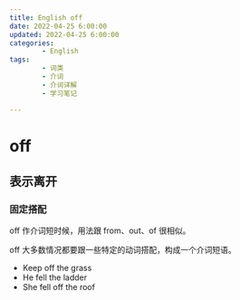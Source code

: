 ```yaml
---
title: English off
date: 2022-04-25 6:00:00
updated: 2022-04-25 6:00:00
categories:
        - English
tags:
        - 词类
        - 介词
        - 介词详解
        - 学习笔记

---
```


# off

## 表示离开

### 固定搭配

off 作介词短时候，用法跟 from、out、of 很相似。

off 大多数情况都要跟一些特定的动词搭配，构成一个介词短语。

- Keep off the grass
- He fell the ladder
- She fell off the roof

